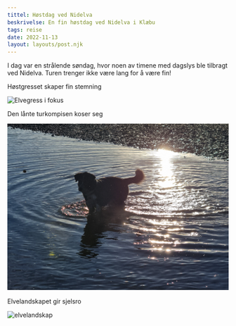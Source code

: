 ```yaml
---
tittel: Høstdag ved Nidelva
beskrivelse: En fin høstdag ved Nidelva i Klæbu
tags: reise
date: 2022-11-13
layout: layouts/post.njk
---
```

I dag var en strålende søndag, hvor noen av timene med dagslys ble tilbragt ved Nidelva.
Turen trenger ikke være lang for å være fin!

<div class="tile is-ancestor is-vertical">
    <div class="is-parent tile">
        <div class="is-parent tile">
            <div class="tile is-child notification is-primary">
            <p class="subtitle has-text-centered">Høstgresset skaper fin stemning</p>
            <img src="/img/elvegress.jpg" alt="Elvegress i fokus">  
            </div>
        </div>
    </div>
    <div class="is-parent tile">
    <div class="is-parent tile">
        <div class="tile is-child notification is-info">
        <p class="subtitle has-text-centered">Den lånte turkompisen koser seg</p>
          <img src="/img/hund.jpg" alt="Hund bader">  
        </div>
        <div class="is-parent tile">
            <div class="tile is-child notification is-dark">
            <p class="subtitle has-text-centered">Elvelandskapet gir sjelsro</p>
            <img src="/img/elvelandskap.jpg" alt="elvelandskap">  
            </div>
        </div>
    </div>
    </div>
</div>
